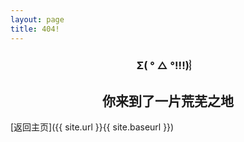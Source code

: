 ```yaml
---
layout: page
title: 404!
---
```


<h3 style="text-align: center">Σ( ° △ °!!!)︴</h3>
<h2 style="text-align: center">
你来到了一片荒芜之地
</h2>
[返回主页]({{ site.url }}{{ site.baseurl }})
